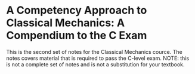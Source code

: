 # A Competency Approach to Classical Mechanics: A Compendium to the C Exam

This is the second set of notes for the Classical Mechanics cource. The notes
covers material that is required to pass the C-level exam. NOTE: this is not a 
complete set of notes and is not a substitution for your textbook.
